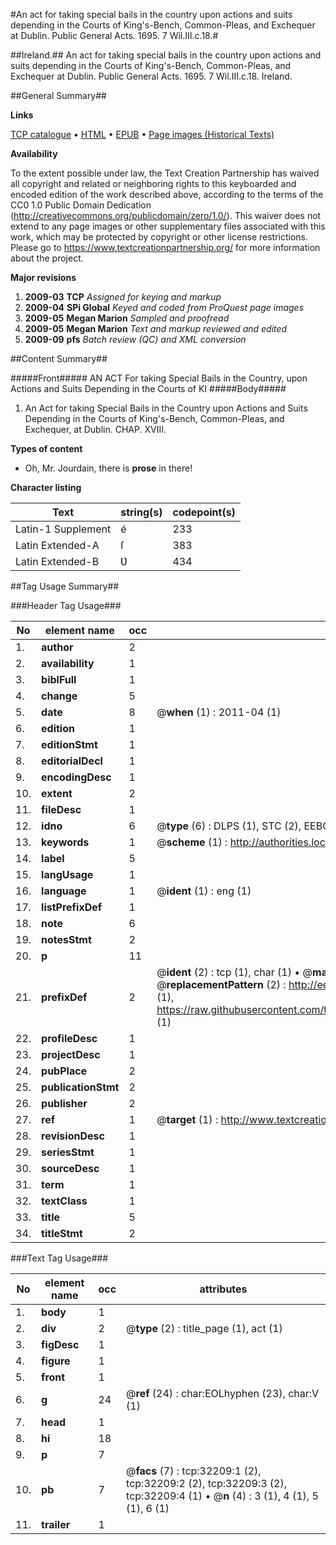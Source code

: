 #An act for taking special bails in the country upon actions and suits depending in the Courts of King's-Bench, Common-Pleas, and Exchequer at Dublin. Public General Acts. 1695. 7 Wil.III.c.18.#

##Ireland.##
An act for taking special bails in the country upon actions and suits depending in the Courts of King's-Bench, Common-Pleas, and Exchequer at Dublin.
Public General Acts. 1695. 7 Wil.III.c.18.
Ireland.

##General Summary##

**Links**

[TCP catalogue](http://www.ota.ox.ac.uk/tcp/)  • 
[HTML](http://tei.it.ox.ac.uk/tcp/Texts-HTML/free/A45/A45974.html)  • 
[EPUB](http://tei.it.ox.ac.uk/tcp/Texts-EPUB/free/A45/A45974.epub) • 
[Page images (Historical Texts)](https://historicaltexts.jisc.ac.uk/eebo-99827786e)

**Availability**

To the extent possible under law, the Text Creation Partnership has waived all copyright and related or neighboring rights to this keyboarded and encoded edition of the work described above, according to the terms of the CC0 1.0 Public Domain Dedication (http://creativecommons.org/publicdomain/zero/1.0/). This waiver does not extend to any page images or other supplementary files associated with this work, which may be protected by copyright or other license restrictions. Please go to https://www.textcreationpartnership.org/ for more information about the project.

**Major revisions**

1. __2009-03__ __TCP__ *Assigned for keying and markup*
1. __2009-04__ __SPi Global__ *Keyed and coded from ProQuest page images*
1. __2009-05__ __Megan Marion__ *Sampled and proofread*
1. __2009-05__ __Megan Marion__ *Text and markup reviewed and edited*
1. __2009-09__ __pfs__ *Batch review (QC) and XML conversion*

##Content Summary##

#####Front#####
AN ACT For taking Special Bails in the Country, upon Actions and Suits Depending in the Courts of KI
#####Body#####

1. An Act for taking Special Bails in the Country upon Actions and Suits Depending in the Courts of King's-Bench, Common-Pleas, and Exchequer, at Dublin. CHAP. XVIII.

**Types of content**

  * Oh, Mr. Jourdain, there is **prose** in there!

**Character listing**


|Text|string(s)|codepoint(s)|
|---|---|---|
|Latin-1 Supplement|é|233|
|Latin Extended-A|ſ|383|
|Latin Extended-B|Ʋ|434|

##Tag Usage Summary##

###Header Tag Usage###

|No|element name|occ|attributes|
|---|---|---|---|
|1.|__author__|2||
|2.|__availability__|1||
|3.|__biblFull__|1||
|4.|__change__|5||
|5.|__date__|8| @__when__ (1) : 2011-04 (1)|
|6.|__edition__|1||
|7.|__editionStmt__|1||
|8.|__editorialDecl__|1||
|9.|__encodingDesc__|1||
|10.|__extent__|2||
|11.|__fileDesc__|1||
|12.|__idno__|6| @__type__ (6) : DLPS (1), STC (2), EEBO-CITATION (1), PROQUEST (1), VID (1)|
|13.|__keywords__|1| @__scheme__ (1) : http://authorities.loc.gov/ (1)|
|14.|__label__|5||
|15.|__langUsage__|1||
|16.|__language__|1| @__ident__ (1) : eng (1)|
|17.|__listPrefixDef__|1||
|18.|__note__|6||
|19.|__notesStmt__|2||
|20.|__p__|11||
|21.|__prefixDef__|2| @__ident__ (2) : tcp (1), char (1)  •  @__matchPattern__ (2) : ([0-9\-]+):([0-9IVX]+) (1), (.+) (1)  •  @__replacementPattern__ (2) : http://eebo.chadwyck.com/downloadtiff?vid=$1&page=$2 (1), https://raw.githubusercontent.com/textcreationpartnership/Texts/master/tcpchars.xml#$1 (1)|
|22.|__profileDesc__|1||
|23.|__projectDesc__|1||
|24.|__pubPlace__|2||
|25.|__publicationStmt__|2||
|26.|__publisher__|2||
|27.|__ref__|1| @__target__ (1) : http://www.textcreationpartnership.org/docs/. (1)|
|28.|__revisionDesc__|1||
|29.|__seriesStmt__|1||
|30.|__sourceDesc__|1||
|31.|__term__|1||
|32.|__textClass__|1||
|33.|__title__|5||
|34.|__titleStmt__|2||


###Text Tag Usage###

|No|element name|occ|attributes|
|---|---|---|---|
|1.|__body__|1||
|2.|__div__|2| @__type__ (2) : title_page (1), act (1)|
|3.|__figDesc__|1||
|4.|__figure__|1||
|5.|__front__|1||
|6.|__g__|24| @__ref__ (24) : char:EOLhyphen (23), char:V (1)|
|7.|__head__|1||
|8.|__hi__|18||
|9.|__p__|7||
|10.|__pb__|7| @__facs__ (7) : tcp:32209:1 (2), tcp:32209:2 (2), tcp:32209:3 (2), tcp:32209:4 (1)  •  @__n__ (4) : 3 (1), 4 (1), 5 (1), 6 (1)|
|11.|__trailer__|1||
